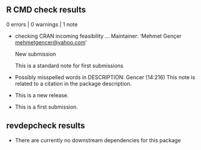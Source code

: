 ## R CMD check results

0 errors | 0 warnings | 1 note

* checking CRAN incoming feasibility ...
  Maintainer: ‘Mehmet Gençer <mehmetgencer@yahoo.com>’
  
  New submission
  
  This is a standard note for first submissions
  
* Possibly misspelled words in DESCRIPTION:
    Gencer (14:216)
  This note is related to a citation in the package description.
  
* This is a new release.
* This is a first submission.

## revdepcheck results

* There are currently no downstream dependencies for this package
